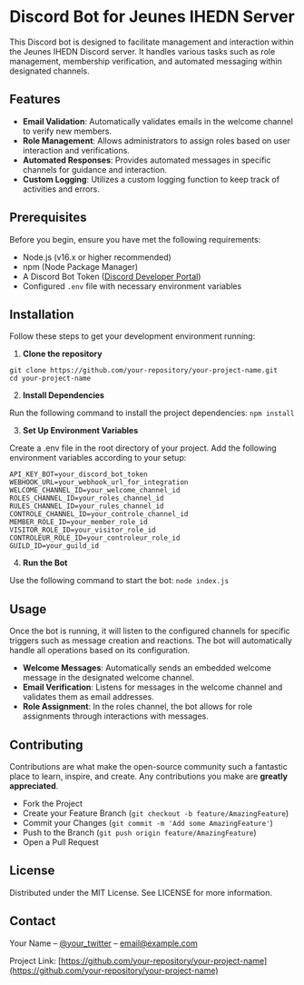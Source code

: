 # Discord Bot for Jeunes IHEDN Server

This Discord bot is designed to facilitate management and interaction within the Jeunes IHEDN Discord server. It handles various tasks such as role management, membership verification, and automated messaging within designated channels.

## Features

- **Email Validation**: Automatically validates emails in the welcome channel to verify new members.
- **Role Management**: Allows administrators to assign roles based on user interaction and verifications.
- **Automated Responses**: Provides automated messages in specific channels for guidance and interaction.
- **Custom Logging**: Utilizes a custom logging function to keep track of activities and errors.

## Prerequisites

Before you begin, ensure you have met the following requirements:
- Node.js (v16.x or higher recommended)
- npm (Node Package Manager)
- A Discord Bot Token ([Discord Developer Portal](https://discord.com/developers/applications))
- Configured `.env` file with necessary environment variables

## Installation

Follow these steps to get your development environment running:

1. **Clone the repository**


```
git clone https://github.com/your-repository/your-project-name.git
cd your-project-name
```

2. **Install Dependencies**

Run the following command to install the project dependencies: `npm install`

3. **Set Up Environment Variables**

Create a .env file in the root directory of your project. Add the following environment variables according to your setup:
```
API_KEY_BOT=your_discord_bot_token
WEBHOOK_URL=your_webhook_url_for_integration
WELCOME_CHANNEL_ID=your_welcome_channel_id
ROLES_CHANNEL_ID=your_roles_channel_id
RULES_CHANNEL_ID=your_rules_channel_id
CONTROLE_CHANNEL_ID=your_controle_channel_id
MEMBER_ROLE_ID=your_member_role_id
VISITOR_ROLE_ID=your_visitor_role_id
CONTROLEUR_ROLE_ID=your_controleur_role_id
GUILD_ID=your_guild_id
```
4. **Run the Bot**

Use the following command to start the bot: `node index.js`

## Usage

Once the bot is running, it will listen to the configured channels for specific triggers such as message creation and reactions. The bot will automatically handle all operations based on its configuration.

- **Welcome Messages**: Automatically sends an embedded welcome message in the designated welcome channel.
- **Email Verification**: Listens for messages in the welcome channel and validates them as email addresses.
- **Role Assignment**: In the roles channel, the bot allows for role assignments through interactions with messages.

## Contributing

Contributions are what make the open-source community such a fantastic place to learn, inspire, and create. Any contributions you make are **greatly appreciated**.

- Fork the Project
- Create your Feature Branch (`git checkout -b feature/AmazingFeature`)
- Commit your Changes (`git commit -m 'Add some AmazingFeature'`)
- Push to the Branch (`git push origin feature/AmazingFeature`)
- Open a Pull Request

## License

Distributed under the MIT License. See LICENSE for more information.

## Contact

Your Name – [@your_twitter](https://twitter.com/your_twitter) – email@example.com

Project Link: [https://github.com/your-repository/your-project-name](https://github.com/your-repository/your-project-name)
